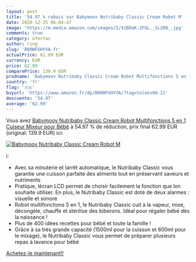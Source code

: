 ```yaml
---
layout: post
title: '54.97 % rabais sur Babymoov Nutribaby Classic Cream Robot M'
date: 2020-12-25 06:04:47
image: 'https://m.media-amazon.com/images/I/41BDeK-2FGL._SL200_.jpg'
comments: true
category: ofertas
author: ring
slug: 'B00WFGHYVA-fr'
actualPrice: 62.99 EUR
currency: EUR
price: 62.99
comparePrice: 139.9 EUR
prodname: 'Babymoov Nutribaby Classic Cream Robot Multifonctions 5 en 1 Cuiseur Mixeur pour Bébé'
country: 'fr'
flag: '🇫🇷'
buyurl: 'https://www.amazon.fr/dp/B00WFGHYVA/?tag=tolees0d-21'
descuento: '54.97'
average: '62.99'
---
```


Vous avez [Babymoov Nutribaby Classic Cream Robot Multifonctions 5 en 1 Cuiseur Mixeur pour Bébé](https://www.amazon.fr/dp/B00WFGHYVA/?tag=tolees0d-21)  à  54.97 % de réduction, prix final  62.99 EUR (original: 139.9 EUR) ici:

[![Babymoov Nutribaby Classic Cream Robot M](https://m.media-amazon.com/images/I/41BDeK-2FGL._SL200_.jpg)](https://www.amazon.fr/dp/B00WFGHYVA/?tag=tolees0d-21)

ℹ️:

- Avec sa minuterie et larrêt automatique, le Nutribaby Classic vous garantie une cuisson parfaite des aliments tout en préservant saveurs et nutriments
- Pratique, lécran LCD permet de choisir facilement la fonction que lon souhaite utiliser. En plus, le Nutribaby Classic est doté de deux alarmes : visuelle et sonore
- Robot multifonctions 5 en 1, le Nutribaby Classic cuit à la vapeur, mixe, décongèle, chauffe et stérilise des biberons. Idéal pour régaler bébé dès la naissance !
- Plus de 400 idées recettes pour bébé et toute la famille !
- Grâce à sa très grande capacité (1500ml pour la cuisson et 600ml pour le mixage), le Nutribaby Classic vous permet de préparer plusieurs repas à lavance pour bébé

[Achetez-le maintenant!!](https://www.amazon.fr/dp/B00WFGHYVA/?tag=tolees0d-21)
